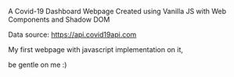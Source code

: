 A Covid-19 Dashboard Webpage
Created using Vanilla JS with Web Components and Shadow DOM

Data source: https://api.covid19api.com

My first webpage with javascript implementation on it, 


be gentle on me :)
